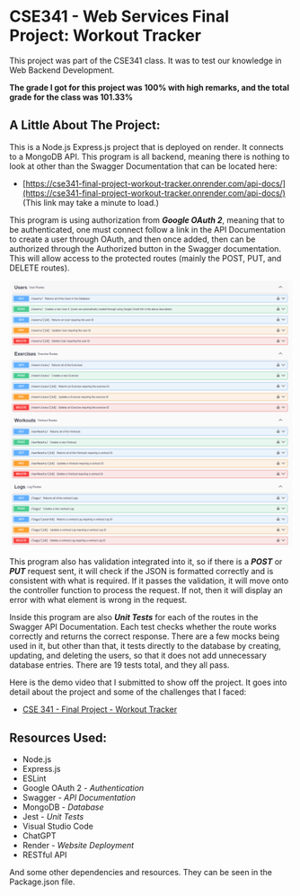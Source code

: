 # CSE341 - Web Services Final Project: Workout Tracker 

This project was part of the CSE341 class. It was to test our knowledge in Web Backend Development. 

**The grade I got for this project was 100% with high remarks, and the total grade for the class was 101.33%**


## A Little About The Project:
This is a Node.js Express.js project that is deployed on render. It connects to a MongoDB API. This program is all backend, meaning there is nothing to look at other than the Swagger Documentation that can be located here: 

* [https://cse341-final-project-workout-tracker.onrender.com/api-docs/](https://cse341-final-project-workout-tracker.onrender.com/api-docs/) (This link may take a minute to load.)

This program is using authorization from ***Google OAuth 2***, meaning that to be authenticated, one must connect follow a link in the API Documentation to create a user through OAuth, and then once added, then can be authorized through the Authorized button in the Swagger documentation. This will allow access to the protected routes (mainly the POST, PUT, and DELETE routes).

<!-- Swagger Documentation Image -->
<img src="SwaggerDocumentation.png" alt="image" width="600"/>

This program also has validation integrated into it, so if there is a ***POST*** or ***PUT*** request sent, it will check if the JSON is formatted correctly and is consistent with what is required. If it passes the validation, it will move onto the controller function to process the request. If not, then it will display an error with what element is wrong in the request.

Inside this program are also ***Unit Tests*** for each of the routes in the Swagger API Documentation. Each test checks whether the route works correctly and returns the correct response. There are a few mocks being used in it, but other than that, it tests directly to the database by creating, updating, and deleting the users, so that it does not add unnecessary database entries. There are 19 tests total, and they all pass.

Here is the demo video that I submitted to show off the project. It goes into detail about the project and some of the challenges that I faced: 
* [CSE 341 - Final Project - Workout Tracker](https://www.youtube.com/watch?v=doYIXvnF7fU&list=PLPE1QSGfgkqzt2ZOL1YVs88NRuCPuE96I&index=11)


## Resources Used:
* Node.js
* Express.js
* ESLint
* Google OAuth 2 - *Authentication*
* Swagger - *API Documentation*
* MongoDB - *Database*
* Jest - *Unit Tests*
* Visual Studio Code
* ChatGPT
* Render - *Website Deployment*
* RESTful API

And some other dependencies and resources. They can be seen in the Package.json file.